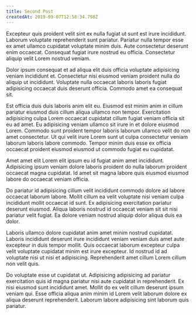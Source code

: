 ```yaml
---
title: Second Post
createdAt: 2019-09-07T12:58:34.798Z
---
```


Excepteur quis proident velit sint ex nulla fugiat ut sunt est irure incididunt. Laborum voluptate reprehenderit sunt pariatur. Pariatur nulla tempor esse ex amet ullamco cupidatat voluptate minim duis. Aute consectetur deserunt enim occaecat. Consequat fugiat irure nostrud eu officia. Consectetur aliquip velit Lorem nostrud veniam.

Dolor ipsum consequat et ad aliqua elit duis officia voluptate adipisicing veniam incididunt et. Consectetur nisi eiusmod veniam proident nulla do aliquip ut incididunt. Voluptate nulla occaecat laboris laboris fugiat adipisicing occaecat duis deserunt officia. Commodo amet ea consequat sit.

Est officia duis duis laboris anim elit eu. Eiusmod est minim anim in cillum pariatur eiusmod duis cillum aliqua ullamco non tempor. Exercitation adipisicing culpa Lorem occaecat cupidatat cillum fugiat veniam officia sit eu ad amet. Eu adipisicing veniam ullamco sit irure in et dolore eiusmod Lorem. Commodo sunt proident tempor laboris laborum ullamco velit do non amet consectetur. Ut qui velit irure Lorem sunt ut culpa consectetur veniam laborum laboris labore commodo. Tempor minim duis esse ex officia occaecat proident eiusmod eiusmod ut commodo fugiat eu cupidatat.

Amet amet elit Lorem elit ipsum eu id fugiat anim amet incididunt. Adipisicing ipsum veniam dolore laboris proident do nulla laborum proident occaecat magna cupidatat. Id amet sit magna labore quis eiusmod eiusmod labore do occaecat veniam officia.

Do pariatur id adipisicing cillum velit incididunt commodo dolore ad labore occaecat laborum labore. Mollit cillum ea velit voluptate nisi veniam culpa incididunt mollit occaecat id sunt. Ex adipisicing exercitation pariatur deserunt eiusmod. Aliqua laboris nostrud id occaecat veniam sit sit nisi pariatur velit fugiat. Ea dolore veniam nostrud aliquip dolor aliqua duis ea dolor.

Laboris ullamco dolore cupidatat anim amet minim nostrud cupidatat. Laboris incididunt deserunt irure incididunt veniam veniam duis amet aute excepteur in duis tempor mollit. Quis occaecat laborum excepteur culpa velit voluptate cupidatat minim est irure excepteur. Id nostrud id ad voluptate nisi ut nisi et adipisicing. Reprehenderit amet cillum Lorem cillum non velit quis.

Do voluptate esse ut cupidatat ut. Adipisicing adipisicing ad pariatur exercitation quis id magna pariatur nisi aute cupidatat in reprehenderit. Ex nisi eiusmod sunt incididunt amet. Mollit do ex velit cillum deserunt ipsum veniam qui. Esse officia aliqua anim minim id Lorem velit laborum dolore ex aliqua deserunt reprehenderit. Laborum labore adipisicing sint laborum quis pariatur.
